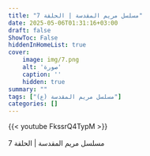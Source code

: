 ```yaml
---
title: "مسلسل مريم المقدسة | الحلقة 7"
date: 2025-05-06T01:31:16+03:00
draft: false
ShowToc: False
hiddenInHomeList: true
cover:
    image: img/7.png
    alt: 'صورة'
    caption: ''
    hidden: true
summary: ""
tags: ["مسلسل مريم المقدسة (ع)"]
categories: []
---
```


{{< youtube FkssrQ4TypM >}}  
<br>
مسلسل مريم المقدسة | الحلقة 7
